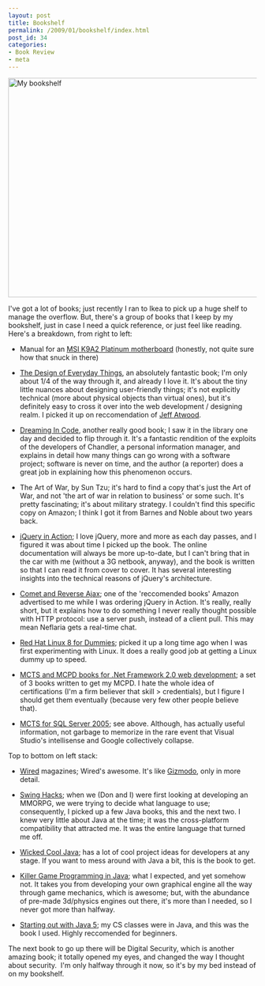 ```yaml
---
layout: post
title: Bookshelf
permalink: /2009/01/bookshelf/index.html
post_id: 34
categories: 
- Book Review
- meta
---
```


<img title="Bookshelf" src="http://i188.photobucket.com/albums/z177/jclawson06/0117091157.jpg" alt="My bookshelf" width="592" height="444" />

I've got a lot of books; just recently I ran to Ikea to pick up a huge shelf to 
manage the overflow. But, there's a group of books that I keep by my bookshelf, 
just in case I need a quick reference, or just feel like reading. Here's a 
breakdown, from right to left:

* Manual for an <a href="http://www.newegg.com/Product/Product.aspx?Item=N82E16813130136">MSI K9A2 
Platinum motherboard</a> (honestly, not quite sure how that snuck in there)

* <a href="http://www.amazon.com/Design-Everyday-Things-Donald-Norman/dp/0465067107/ref=pd_bbs_sr_1?ie=UTF8&s=books&qid=1232213595&sr=8-1">The Design of Everyday 
Things</a>, an absolutely fantastic book; I'm only about 1/4 of the way through 
it, and already I love it. It's about the tiny little nuances about designing 
user-friendly things; it's not explicitly technical (more about physical 
objects than virtual ones), but it's definitely easy to cross it over into the 
web development / designing realm. I picked it up on reccomendation of <a 
href="http://www.codinghorror.com/blog/archives/000020.html">Jeff Atwood</a>.

* <a href="http://www.amazon.com/Dreaming-Code-Programmers-Transcendent-Software/dp/1400082471/ref=sr_1_1?ie=UTF8&s=books&qid=1232213621&sr=1-1">Dreaming In 
Code</a>, another really good book; I saw it in the library one day and decided 
to flip through it. It's a fantastic rendition of the exploits of the 
developers of Chandler, a personal information manager, and explains in detail 
how many things can go wrong with a software project; software is never on 
time, and the author (a reporter) does a great job in explaining how this 
phenomenon occurs.

* The Art of War, by Sun Tzu; it's hard to find a copy that's just the Art of 
War, and not 'the art of war in relation to business' or some such. It's pretty 
fascinating; it's about military strategy. I couldn't find this specific copy 
on Amazon; I think I got it from Barnes and Noble about two years back.

* <a href="http://www.amazon.com/jQuery-Action-Bear-Bibeault/dp/1933988355/ref=sr_1_1?ie=UTF8&s=books&qid=1232213742&sr=1-1">jQuery in Action</a>; I love jQuery, 
more and more as each day passes, and I figured it was about time I picked up 
the book. The online documentation will always be more up-to-date, but I can't 
bring that in the car with me (without a 3G netbook, anyway), and the book is 
written so that I can read it from cover to cover. It has several interesting 
insights into the technical reasons of jQuery's architecture.

* <a href="http://www.amazon.com/Comet-Reverse-Ajax-Next-Generation-Firstpress/dp/1590599985/ref=sr_1_1?ie=UTF8&s=books&qid=1232213806&sr=1-1">Comet and Reverse 
Ajax</a>; one of the 'reccomended books' Amazon advertised to me while I was 
ordering jQuery in Action. It's really, really short, but it explains how to do 
something I never really thought possible with HTTP protocol: use a server 
push, instead of a client pull. This may mean Neflaria gets a real-time chat.

* <a href="http://www.amazon.com/Red-Hat-Linux-8-Dummies/dp/0764516817/ref=sr_1_1?ie=UTF8&s=books&qid=1232213835&sr=1-1">Red Hat Linux 8 for Dummies</a>; picked it 
up a long time ago when I was first experimenting with Linux. It does a really 
good job at getting a Linux dummy up to speed.

* <a href="http://www.amazon.com/Self-Paced-Training-70-536-70-528-70-547/dp/0735623767/ref=sr_1_1?ie=UTF8&s=books&qid=1232213880&sr=1-1">MCTS and MCPD books for 
.Net Framework 2.0 web development</a>; a set of 3 books written to get my 
MCPD. I hate the whole idea of certifications (I'm a firm believer that skill > 
credentials), but I figure I should get them eventually (because very few other 
people believe that).

* <a href="http://www.amazon.com/MCTS-Self-Paced-Training-70-431-Pro-Certification/dp/073562271X/ref=sr_1_2?ie=UTF8&s=books&qid=1232213913&sr=1-2">MCTS for SQL 
Server 2005</a>; see above. Although, has actually useful information, not 
garbage to memorize in the rare event that Visual Studio's intellisense and 
Google collectively collapse.

Top to bottom on left stack:

* <a href="http://www.wired.com/">Wired</a> magazines; Wired's awesome. It's 
like <a href="http://www.gizmodo.com">Gizmodo</a>, only in more detail.

* <a href="http://www.amazon.com/Swing-Hacks-Tips-Tools-Killer/dp/0596009070/ref=sr_1_1?ie=UTF8&s=books&qid=1232214019&sr=1-1">Swing Hacks</a>; when we (Don and I) 
were first looking at developing an MMORPG, we were trying to decide what 
language to use; consequently, I picked up a few Java books, this and the next 
two. I knew very little about Java at the time; it was the cross-platform 
compatibility that attracted me. It was the entire language that turned me off.

* <a href="http://www.amazon.com/Wicked-Cool-Java-Open-Source-Libraries/dp/1593270615/ref=sr_1_1?ie=UTF8&s=books&qid=1232214038&sr=1-1">Wicked Cool Java</a>; has a 
lot of cool project ideas for developers at any stage. If you want to mess 
around with Java a bit, this is the book to get.

* <a href="http://www.amazon.com/Killer-Game-Programming-Andrew-Davison/dp/0596007302/ref=sr_1_1?ie=UTF8&s=books&qid=1232214063&sr=1-1">Killer Game Programming in 
Java</a>; what I expected, and yet somehow not. It takes you from developing 
your own graphical engine all the way through game mechanics, which is awesome; 
but, with the abundance of pre-made 3d/physics engines out there, it's more 
than I needed, so I never got more than halfway.

* <a href="http://www.amazon.com/Starting-Out-Java-Control-Structures/dp/1576761711/ref=sr_1_3?ie=UTF8&s=books&qid=1232214083&sr=1-3">Starting out with Java 5</a>; 
my CS classes were in Java, and this was the book I used. Highly reccomended 
for beginners.

The next book to go up there will be Digital Security, which is another amazing 
book; it totally opened my eyes, and changed the way I thought about security.  
I'm only halfway through it now, so it's by my bed instead of on my bookshelf.
